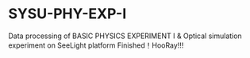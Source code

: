 # SYSU-PHY-EXP-I
Data processing of BASIC PHYSICS EXPERIMENT I & Optical simulation experiment on SeeLight platform
Finished！HooRay!!!
